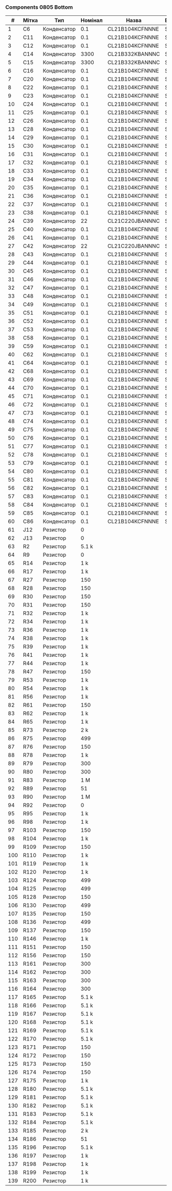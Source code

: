 ### Components 0805 Bottom

| #   | Мітка | Тип         | Номінал | Назва           | Виробник |
| --- | ----- | ----------- | ------- | --------------- | -------- |
| 1   | C6    | Конденсатор | 0.1     | CL21B104KCFNNNE | Samsung  |
| 2   | C11   | Конденсатор | 0.1     | CL21B104KCFNNNE | Samsung  |
| 3   | C12   | Конденсатор | 0.1     | CL21B104KCFNNNE | Samsung  |
| 4   | C14   | Конденсатор | 3300    | CL21B332KBANNNC | Samsung  |
| 5   | C15   | Конденсатор | 3300    | CL21B332KBANNNC | Samsung  |
| 6   | C16   | Конденсатор | 0.1     | CL21B104KCFNNNE | Samsung  |
| 7   | C20   | Конденсатор | 0.1     | CL21B104KCFNNNE | Samsung  |
| 8   | C22   | Конденсатор | 0.1     | CL21B104KCFNNNE | Samsung  |
| 9   | C23   | Конденсатор | 0.1     | CL21B104KCFNNNE | Samsung  |
| 10  | C24   | Конденсатор | 0.1     | CL21B104KCFNNNE | Samsung  |
| 11  | C25   | Конденсатор | 0.1     | CL21B104KCFNNNE | Samsung  |
| 12  | C26   | Конденсатор | 0.1     | CL21B104KCFNNNE | Samsung  |
| 13  | C28   | Конденсатор | 0.1     | CL21B104KCFNNNE | Samsung  |
| 14  | C29   | Конденсатор | 0.1     | CL21B104KCFNNNE | Samsung  |
| 15  | C30   | Конденсатор | 0.1     | CL21B104KCFNNNE | Samsung  |
| 16  | C31   | Конденсатор | 0.1     | CL21B104KCFNNNE | Samsung  |
| 17  | C32   | Конденсатор | 0.1     | CL21B104KCFNNNE | Samsung  |
| 18  | C33   | Конденсатор | 0.1     | CL21B104KCFNNNE | Samsung  |
| 19  | C34   | Конденсатор | 0.1     | CL21B104KCFNNNE | Samsung  |
| 20  | C35   | Конденсатор | 0.1     | CL21B104KCFNNNE | Samsung  |
| 21  | C36   | Конденсатор | 0.1     | CL21B104KCFNNNE | Samsung  |
| 22  | C37   | Конденсатор | 0.1     | CL21B104KCFNNNE | Samsung  |
| 23  | C38   | Конденсатор | 0.1     | CL21B104KCFNNNE | Samsung  |
| 24  | C39   | Конденсатор | 22      | CL21C220JBANNNC | Samsung  |
| 25  | C40   | Конденсатор | 0.1     | CL21B104KCFNNNE | Samsung  |
| 26  | C41   | Конденсатор | 0.1     | CL21B104KCFNNNE | Samsung  |
| 27  | C42   | Конденсатор | 22      | CL21C220JBANNNC | Samsung  |
| 28  | C43   | Конденсатор | 0.1     | CL21B104KCFNNNE | Samsung  |
| 29  | C44   | Конденсатор | 0.1     | CL21B104KCFNNNE | Samsung  |
| 30  | C45   | Конденсатор | 0.1     | CL21B104KCFNNNE | Samsung  |
| 31  | C46   | Конденсатор | 0.1     | CL21B104KCFNNNE | Samsung  |
| 32  | C47   | Конденсатор | 0.1     | CL21B104KCFNNNE | Samsung  |
| 33  | C48   | Конденсатор | 0.1     | CL21B104KCFNNNE | Samsung  |
| 34  | C49   | Конденсатор | 0.1     | CL21B104KCFNNNE | Samsung  |
| 35  | C51   | Конденсатор | 0.1     | CL21B104KCFNNNE | Samsung  |
| 36  | C52   | Конденсатор | 0.1     | CL21B104KCFNNNE | Samsung  |
| 37  | C53   | Конденсатор | 0.1     | CL21B104KCFNNNE | Samsung  |
| 38  | C58   | Конденсатор | 0.1     | CL21B104KCFNNNE | Samsung  |
| 39  | C59   | Конденсатор | 0.1     | CL21B104KCFNNNE | Samsung  |
| 40  | C62   | Конденсатор | 0.1     | CL21B104KCFNNNE | Samsung  |
| 41  | C64   | Конденсатор | 0.1     | CL21B104KCFNNNE | Samsung  |
| 42  | C68   | Конденсатор | 0.1     | CL21B104KCFNNNE | Samsung  |
| 43  | C69   | Конденсатор | 0.1     | CL21B104KCFNNNE | Samsung  |
| 44  | C70   | Конденсатор | 0.1     | CL21B104KCFNNNE | Samsung  |
| 45  | C71   | Конденсатор | 0.1     | CL21B104KCFNNNE | Samsung  |
| 46  | C72   | Конденсатор | 0.1     | CL21B104KCFNNNE | Samsung  |
| 47  | C73   | Конденсатор | 0.1     | CL21B104KCFNNNE | Samsung  |
| 48  | C74   | Конденсатор | 0.1     | CL21B104KCFNNNE | Samsung  |
| 49  | C75   | Конденсатор | 0.1     | CL21B104KCFNNNE | Samsung  |
| 50  | C76   | Конденсатор | 0.1     | CL21B104KCFNNNE | Samsung  |
| 51  | C77   | Конденсатор | 0.1     | CL21B104KCFNNNE | Samsung  |
| 52  | C78   | Конденсатор | 0.1     | CL21B104KCFNNNE | Samsung  |
| 53  | C79   | Конденсатор | 0.1     | CL21B104KCFNNNE | Samsung  |
| 54  | C80   | Конденсатор | 0.1     | CL21B104KCFNNNE | Samsung  |
| 55  | C81   | Конденсатор | 0.1     | CL21B104KCFNNNE | Samsung  |
| 56  | C82   | Конденсатор | 0.1     | CL21B104KCFNNNE | Samsung  |
| 57  | C83   | Конденсатор | 0.1     | CL21B104KCFNNNE | Samsung  |
| 58  | C84   | Конденсатор | 0.1     | CL21B104KCFNNNE | Samsung  |
| 59  | C85   | Конденсатор | 0.1     | CL21B104KCFNNNE | Samsung  |
| 60  | C86   | Конденсатор | 0.1     | CL21B104KCFNNNE | Samsung  |
| 61  | J12   | Резистор    | 0       |                 |          |
| 62  | J13   | Резистор    | 0       |                 |          |
| 63  | R2    | Резистор    | 5.1 k   |                 |          |
| 64  | R9    | Резистор    | 0       |                 |          |
| 65  | R14   | Резистор    | 1 k     |                 |          |
| 66  | R17   | Резистор    | 1 k     |                 |          |
| 67  | R27   | Резистор    | 150     |                 |          |
| 68  | R28   | Резистор    | 150     |                 |          |
| 69  | R30   | Резистор    | 150     |                 |          |
| 70  | R31   | Резистор    | 150     |                 |          |
| 71  | R32   | Резистор    | 1 k     |                 |          |
| 72  | R34   | Резистор    | 1 k     |                 |          |
| 73  | R36   | Резистор    | 1 k     |                 |          |
| 74  | R38   | Резистор    | 1 k     |                 |          |
| 75  | R39   | Резистор    | 1 k     |                 |          |
| 76  | R41   | Резистор    | 1 k     |                 |          |
| 77  | R44   | Резистор    | 1 k     |                 |          |
| 78  | R47   | Резистор    | 150     |                 |          |
| 79  | R53   | Резистор    | 1 k     |                 |          |
| 80  | R54   | Резистор    | 1 k     |                 |          |
| 81  | R56   | Резистор    | 1 k     |                 |          |
| 82  | R61   | Резистор    | 150     |                 |          |
| 83  | R62   | Резистор    | 1 k     |                 |          |
| 84  | R65   | Резистор    | 1 k     |                 |          |
| 85  | R73   | Резистор    | 2 k     |                 |          |
| 86  | R75   | Резистор    | 499     |                 |          |
| 87  | R76   | Резистор    | 150     |                 |          |
| 88  | R78   | Резистор    | 1 k     |                 |          |
| 89  | R79   | Резистор    | 300     |                 |          |
| 90  | R80   | Резистор    | 300     |                 |          |
| 91  | R83   | Резистор    | 1 M     |                 |          |
| 92  | R89   | Резистор    | 51      |                 |          |
| 93  | R90   | Резистор    | 1 M     |                 |          |
| 94  | R92   | Резистор    | 0       |                 |          |
| 95  | R95   | Резистор    | 1 k     |                 |          |
| 96  | R98   | Резистор    | 1 k     |                 |          |
| 97  | R103  | Резистор    | 150     |                 |          |
| 98  | R104  | Резистор    | 1 k     |                 |          |
| 99  | R109  | Резистор    | 150     |                 |          |
| 100 | R110  | Резистор    | 1 k     |                 |          |
| 101 | R119  | Резистор    | 1 k     |                 |          |
| 102 | R120  | Резистор    | 1 k     |                 |          |
| 103 | R124  | Резистор    | 499     |                 |          |
| 104 | R125  | Резистор    | 499     |                 |          |
| 105 | R128  | Резистор    | 150     |                 |          |
| 106 | R130  | Резистор    | 499     |                 |          |
| 107 | R135  | Резистор    | 150     |                 |          |
| 108 | R136  | Резистор    | 499     |                 |          |
| 109 | R137  | Резистор    | 150     |                 |          |
| 110 | R146  | Резистор    | 1 k     |                 |          |
| 111 | R151  | Резистор    | 150     |                 |          |
| 112 | R156  | Резистор    | 150     |                 |          |
| 113 | R161  | Резистор    | 300     |                 |          |
| 114 | R162  | Резистор    | 300     |                 |          |
| 115 | R163  | Резистор    | 300     |                 |          |
| 116 | R164  | Резистор    | 300     |                 |          |
| 117 | R165  | Резистор    | 5.1 k   |                 |          |
| 118 | R166  | Резистор    | 5.1 k   |                 |          |
| 119 | R167  | Резистор    | 5.1 k   |                 |          |
| 120 | R168  | Резистор    | 5.1 k   |                 |          |
| 121 | R169  | Резистор    | 5.1 k   |                 |          |
| 122 | R170  | Резистор    | 5.1 k   |                 |          |
| 123 | R171  | Резистор    | 150     |                 |          |
| 124 | R172  | Резистор    | 150     |                 |          |
| 125 | R173  | Резистор    | 150     |                 |          |
| 126 | R174  | Резистор    | 150     |                 |          |
| 127 | R175  | Резистор    | 1 k     |                 |          |
| 128 | R180  | Резистор    | 5.1 k   |                 |          |
| 129 | R181  | Резистор    | 5.1 k   |                 |          |
| 130 | R182  | Резистор    | 5.1 k   |                 |          |
| 131 | R183  | Резистор    | 5.1 k   |                 |          |
| 132 | R184  | Резистор    | 5.1 k   |                 |          |
| 133 | R185  | Резистор    | 2 k     |                 |          |
| 134 | R186  | Резистор    | 51      |                 |          |
| 135 | R196  | Резистор    | 5.1 k   |                 |          |
| 136 | R197  | Резистор    | 1 k     |                 |          |
| 137 | R198  | Резистор    | 1 k     |                 |          |
| 138 | R199  | Резистор    | 1 k     |                 |          |
| 139 | R200  | Резистор    | 1 k     |                 |          |
